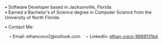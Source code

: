 <!-- ### Hello there 👋, -->
• Software Developer based in Jacksonville, Florida <br>
• Earned a Bachelor's of Science degree in Computer Science from the University of North Florida <br>

• Contact Me:
<p>&emsp;‣ Email: ethancoco2@outlook.com
&emsp;‣ LinkedIn: <a href="https://www.linkedin.com/in/ethan-coco-9989131b4/">ethan-coco-9989131b4</a></p>
